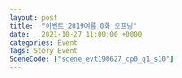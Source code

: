 ```yaml
---
layout: post
title:  "이벤트_2019여름_0화_오프닝"
date:   2021-10-27 11:00:00 +0000
categories: Event
Tags: Story Event
SceneCode: ["scene_evt190627_cp0_q1_s10"]
---
```

